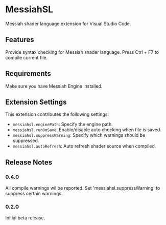 # MessiahSL

Messiah shader language extension for Visual Studio Code.

## Features

Provide syntax checking for Messiah shader language. Press Ctrl + F7 to compile current file.

## Requirements

Make sure you have Messiah Engine installed.

## Extension Settings

This extension contributes the following settings:

* `messiahsl.enginePath`: Specify the engine path.
* `messiahsl.runOnSave`: Enable/disable auto checking when file is saved.
* `messiahsl.suppressWarning`: Specify which warnings should be suppressed.
* `messiahsl.autoRefresh`: Auto refresh shader source when compiled.

## Release Notes

### 0.4.0

All compile warnings wil be reported. Set 'messiahsl.suppressWarning' to suppress certain warnings.

### 0.2.0

Initial beta release.
